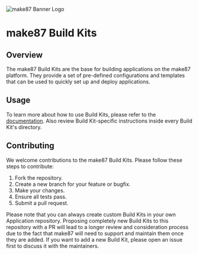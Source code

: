 ![make87 Banner Logo](https://make87-files.nyc3.digitaloceanspaces.com/assets/branding/logo/make87_ME_1d_cv_cropped.svg)

# make87 Build Kits

## Overview

The make87 Build Kits are the base for building applications on the make87 platform. They provide a set of pre-defined
configurations and templates that can be used to quickly set up and deploy applications.

## Usage

To learn more about how to use Build Kits, please refer to
the [documentation](https://docs.make87.com/guides/application_development/build_kits/reference_build_kits/).
Also review Build Kit-specific instructions inside every Build Kit's directory.

## Contributing

We welcome contributions to the make87 Build Kits. Please follow these steps to contribute:

1. Fork the repository.
2. Create a new branch for your feature or bugfix.
3. Make your changes.
4. Ensure all tests pass.
5. Submit a pull request.

Please note that you can always create custom Build Kits in your own Application repository. Proposing completely new
Build Kits to this repository with a PR will lead to a longer review and consideration process due to the fact that
make87 will need to support and maintain them once they are added. If you want to add a new Build Kit, please open an
issue first to discuss it with the maintainers.
